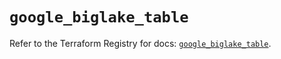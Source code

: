 # `google_biglake_table`

Refer to the Terraform Registry for docs: [`google_biglake_table`](https://registry.terraform.io/providers/hashicorp/google/6.25.0/docs/resources/biglake_table).
